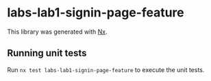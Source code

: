 # labs-lab1-signin-page-feature

This library was generated with [Nx](https://nx.dev).

## Running unit tests

Run `nx test labs-lab1-signin-page-feature` to execute the unit tests.
